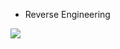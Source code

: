 - Reverse Engineering

![](https://komarev.com/ghpvc/?username=sententiaa&color=lightgrey&style=flat&label=seneschal&abbreivated=true)
<!---
sententiaa/sententiaa is a ✨ special ✨ repository because its `README.md` (this file) appears on your GitHub profile.
You can click the Preview link to take a look at your changes.
--->
